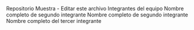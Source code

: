 Repositorio Muestra - Editar este archivo
Integrantes del equipo
Nombre completo de segundo integrante
Nombre completo de segundo integrante
Nombre completo del tercer integrante
